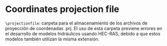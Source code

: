 # Coordinates projection file 

`\projectionfile`: carpeta para el almacenamiento de los archivos de proyección de coordenadas .prj. El uso de esta carpeta previene errores en el desarrollo de modelos hidráulicos usando HEC-RAS, debido a que estos modelos también utilizan la misma extensión.